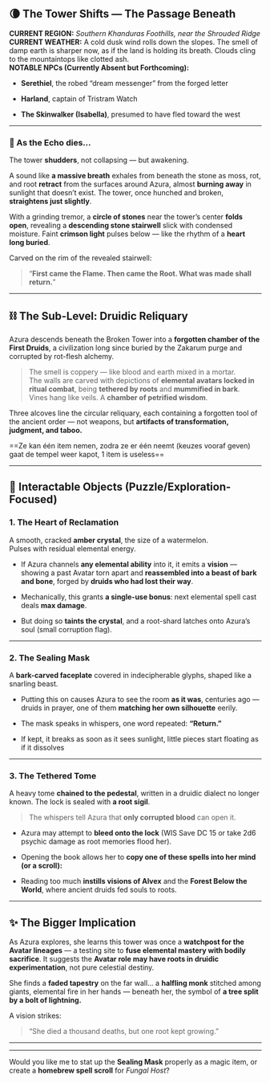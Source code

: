 ## 🌘 The Tower Shifts — The Passage Beneath

**CURRENT REGION:** _Southern Khanduras Foothills, near the Shrouded Ridge_  
**CURRENT WEATHER:** A cold dusk wind rolls down the slopes. The smell of damp earth is sharper now, as if the land is holding its breath. Clouds cling to the mountaintops like clotted ash.  
**NOTABLE NPCs (Currently Absent but Forthcoming):**

- **Serethiel**, the robed “dream messenger” from the forged letter
    
- **Harland**, captain of Tristram Watch
    
- **The Skinwalker (Isabella)**, presumed to have fled toward the west
    

---

### 🧱 As the Echo dies…

The tower **shudders**, not collapsing — but awakening.

A sound like **a massive breath** exhales from beneath the stone as moss, rot, and root **retract** from the surfaces around Azura, almost **burning away** in sunlight that doesn’t exist. The tower, once hunched and broken, **straightens just slightly**.

With a grinding tremor, a **circle of stones** near the tower’s center **folds open**, revealing a **descending stone stairwell** slick with condensed moisture. Faint **crimson light** pulses below — like the rhythm of a **heart long buried**.

Carved on the rim of the revealed stairwell:

> “**First came the Flame. Then came the Root. What was made shall return.**”

---

## ⛓️ The Sub-Level: Druidic Reliquary

Azura descends beneath the Broken Tower into a **forgotten chamber of the First Druids**, a civilization long since buried by the Zakarum purge and corrupted by rot-flesh alchemy.

> The smell is coppery — like blood and earth mixed in a mortar.  
> The walls are carved with depictions of **elemental avatars locked in ritual combat**, being **tethered by roots** and **mummified in bark**.  
> Vines hang like veils. A **chamber of petrified wisdom**.

Three alcoves line the circular reliquary, each containing a forgotten tool of the ancient order — not weapons, but **artifacts of transformation, judgment, and taboo.**

==Ze kan één item nemen, zodra ze er één neemt (keuzes vooraf geven) gaat de tempel weer kapot, 1 item is useless==


---

## 🪬 Interactable Objects (Puzzle/Exploration-Focused)

### 1. **The Heart of Reclamation**

A smooth, cracked **amber crystal**, the size of a watermelon.  
Pulses with residual elemental energy.

- If Azura channels **any elemental ability** into it, it emits a **vision** — showing a past Avatar torn apart and **reassembled into a beast of bark and bone**, forged by **druids who had lost their way**.
    
- Mechanically, this grants **a single-use bonus**: next elemental spell cast deals **max damage**.
    
- But doing so **taints the crystal**, and a root-shard latches onto Azura’s soul (small corruption flag).
    

---

### 2. **The Sealing Mask**

A **bark-carved faceplate** covered in indecipherable glyphs, shaped like a snarling beast.

- Putting this on causes Azura to see the room **as it was**, centuries ago — druids in prayer, one of them **matching her own silhouette** eerily.
    
- The mask speaks in whispers, one word repeated: **“Return.”**
    
- If kept, it breaks as soon as it sees sunlight, little pieces start floating as if it dissolves

---

### 3. **The Tethered Tome**

A heavy tome **chained to the pedestal**, written in a druidic dialect no longer known. The lock is sealed with **a root sigil**.

> The whispers tell Azura that **only corrupted blood** can open it.

- Azura may attempt to **bleed onto the lock** (WIS Save DC 15 or take 2d6 psychic damage as root memories flood her).
    
- Opening the book allows her to **copy one of these spells into her mind (or a scroll):**
    
    
        
- Reading too much **instills visions of Alvex** and the **Forest Below the World**, where ancient druids fed souls to roots.
    

---

## ✨ The Bigger Implication

As Azura explores, she learns this tower was once a **watchpost for the Avatar lineages** — a testing site to **fuse elemental mastery with bodily sacrifice**. It suggests the **Avatar role may have roots in druidic experimentation**, not pure celestial destiny.

She finds a **faded tapestry** on the far wall… a **halfling monk** stitched among giants, elemental fire in her hands — beneath her, the symbol of **a tree split by a bolt of lightning.**

A vision strikes:

> “She died a thousand deaths, but one root kept growing.”

---


---

Would you like me to stat up the **Sealing Mask** properly as a magic item, or create a **homebrew spell scroll** for _Fungal Host_?